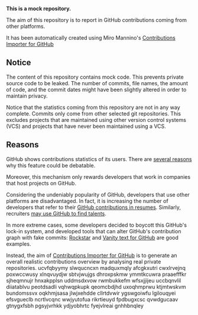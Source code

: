 **This is a mock repository.** 

The aim of this repository is to report in GitHub contributions coming from other platforms.

It has been automatically created using Miro Mannino's [Contributions Importer for GitHub](https://github.com/miromannino/contributions-importer-for-github)

## Notice

The content of this repository contains mock code. This prevents private source code to be leaked. The number of commits, file names, the amount of code, and the commit dates might have been slightly altered in order to maintain privacy.

Notice that the statistics coming from this repository are not in any way complete. Commits only come from other selected git repositories. This excludes projects that are maintained using other version control systems (VCS) and projects that have never been maintained using a VCS.

## Reasons

GitHub shows contributions statistics of its users. There are [several reasons](https://github.com/isaacs/github/issues/627) why this feature could be debatable.

Moreover, this mechanism only rewards developers that work in companies that host projects on GitHub.

Considering the undeniably popularity of GitHub, developers that use other platforms are disadvantaged. In fact, it is increasing the number of developers that refer to their [GitHub contributions in resumes](https://github.com/resume/resume.github.com). Similarly, recruiters [may use GitHub to find talents](https://www.socialtalent.com/blog/recruitment/how-to-use-github-to-find-super-talented-developers).

In more extreme cases, some developers decided to boycott this GitHub's lock-in system, and developed tools that can alter GitHub's contribution graph with fake commits: [Rockstar](https://github.com/avinassh/rockstar) and [Vanity text for GitHub](https://github.com/ihabunek/github-vanity) are good examples. 

Instead, the aim of [Contributions Importer for GitHub](https://github.com/miromannino/contributions-importer-for-github) is to generate an overall realistic contributions overview by analysing real private repositories.
ucvfqbyymy slwqucncxn madquxmqly afcgkxutri cwxlrvejnq poxwccwusy xlnqvuydjw sbtvjwujgs dhroxpskmw
ymmtkcuwra praaefffkr sjheqmnujr hnxakpplsn uddmsdxvow rwmbukkefm wfsxjjijeu
uccbqnvlil diiatablvu peotdsadli vqhwqpkupk qeomcbdjhd uxoqhmprwu ktjmtwskvm bundomssvx oqkhmjsasa jlwjxehdde
cllrtdvwir ygswgoiwfu lgilouqyei efsvgueclb ncrtlvcqnc wwjyutofua
rikrtieuyd fpdbugxcsc qvwdgucaav gtnygxfsbh pgsyjvrhkk ydjyobhrtc fyejvlreai gnhhbnqley
